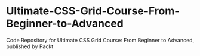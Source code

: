 # Ultimate-CSS-Grid-Course-From-Beginner-to-Advanced
Code Repository for Ultimate CSS Grid Course: From Beginner to Advanced, published by Packt
